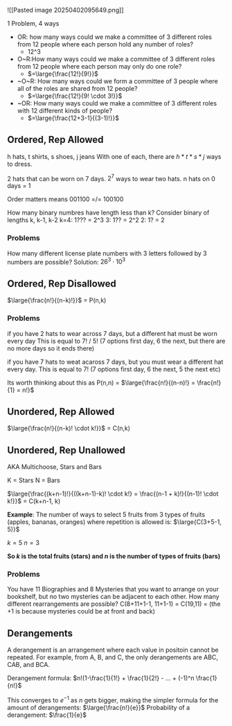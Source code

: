 
![[Pasted image 20250402095649.png]]

1 Problem, 4 ways

- OR: how many ways could we make a committee of 3 different roles from 12 people where each person hold any number of roles?
	- 12^3
- O~R:How many ways could we make a committee of 3 different roles from 12 people where each person may only do one role?
	- $=\large{\frac{12!}{9!}}$
- ~O~R: How many ways could we form a committee of 3 people where all of the roles are shared from 12 people?
	- $=\large{\frac{12!}{9! \cdot 3!}}$
- ~OR: How many ways could we make a committee of 3 different roles with 12 different kinds of people?
	- $=\large{\frac{12+3-1}{(3-1)!}}$

## Ordered, Rep Allowed
h hats, t shirts, s shoes, j jeans
With one of each, there are $h * t * s * j$ ways to dress.

2 hats that can be worn on 7 days. $2^7$ ways to wear two hats.
n hats on 0 days = 1

Order matters means 001100 =/= 100100

How many binary numbres have length less than k?
Consider binary of lengths k, k-1, k-2
k=4: 1??? = 2^3
3: 1?? = 2^2
2: 1? = 2

### Problems

How many different license plate numbers with 3 letters followed by 3
numbers are possible?
Solution: $26^3 \cdot 10^3$

## Ordered, Rep Disallowed

$\large{\frac{n!}{(n-k)!}}$ = P(n,k)

### Problems
if you have 2 hats to wear across 7 days, but a different hat must be worn every day
This is equal to 7! / 5! (7 options first day, 6 the next, but there are no more days so it ends there)

if you have 7 hats to weat acaross 7 days, but you must wear a different hat every day.
  This is equal to 7! (7 options first day, 6 the next, 5 the next etc)

Its worth thinking about this as P(n,n) = $\large{\frac{n!}{(n-n)!} = \frac{n!}{1} = n!}$

## Unordered, Rep Allowed

$\large{\frac{n!}{(n-k)! \cdot k!}}$ = C(n,k)

## Unordered, Rep Unallowed

AKA Multichoose, Stars and Bars

K = Stars
N = Bars

 $\large{\frac{(k+n-1)!}{((k+n-1)-k)! \cdot k!} = \frac{(n-1 + k)!}{(n-1)! \cdot k!}}$ = C(k+n-1, k)


**Example**: The number of ways to select 5 fruits from 3 types of fruits (apples, bananas, oranges) where repetition is allowed is: $\large{C(3+5-1, 5)}$

$k = 5$
$n=3$

**So $k$ is the total fruits (stars) and $n$ is the number of types of fruits (bars)**

### Problems

You have 11 Biographies and 8 Mysteries that you want to arrange on your
bookshelf, but no two mysteries can be adjacent to each other. How many different
rearrangements are possible?
C(8+11+1-1, 11+1-1) = C(19,11) = 
(the +1 is because mysteries could be at front and back)

## Derangements
A derangement is an arrangement where each value in positoin cannot be repeated.
For example, from A, B, and C, the only derangements are ABC, CAB, and BCA.

Derangement formula:
$n!(1-\frac{1}{1!} + \frac{1}{2!} - ... + (-1)^n \frac{1}{n!}$

This converges to $e^{-1}$ as $n$ gets bigger, making the simpler formula for the amount of derangements: $\large{\frac{n!}{e}}$
Probability of a derangement: $\frac{1}{e}$
